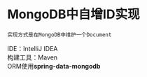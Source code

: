 MongoDB中自增ID实现
========
    实现方式是在MongoDB中维护一个Document
IDE：IntelliJ IDEA</br>
构建工具：Maven</br>
ORM使用<b>spring-data-mongodb</b></br>
